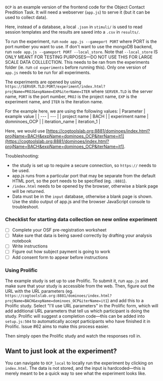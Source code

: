 `OCP` is an example version of the frontend code for the Object Contact Predition Task. It will need a webserver (`app.js`) to serve it (but it can be used to collect data).

Here, instead of a database, a local `.json` in `stimuli/` is used to read session templates and the results are saved into a `.csv` in `results/`.

To run the experiment, run `node app.js --gameport PORT` where PORT is the port number you want to use. If don't want to use the mongoDB backend, run `node app.js --gameport PORT --local_store`. 
Note that `--local_store` IS ONLY MEANT FOR TESTING PURPOSES—DO NOT USE THIS FOR LARGE SCALE DATA COLLLECTION.
This needs to be ran from the experiments folder (ie. run `cd experiments` before running this).
Only one version of `app.js` needs to be run for all experiments.

The experiments are opened by using `https://SERVER.TLD:PORT/experiment/index.html?projName=PROJ&expName=EXP&iterName=ITER` where `SERVER.TLD` is the server name, `PORT` is the port number, `PROJ` is the project name, `EXP` is the experiment name, and `ITER` is the iteration name.

For the example here, we are using the following values:
| Parameter | example value |
| --- | --- |
| project name | BACH |
| experiment name | domninoes_OCP |
| iteration_name | iteration_1 |

Here, we would use [https://cogtoolslab.org:8881/dominoes/index.html?projName=BACH&expName=dominoes_OCP&iterName=it1](https://cogtoolslab.org:8881/dominoes/index.html?projName=BACH&expName=dominoes_OCP&iterName=it1).

Troubleshooting:

- the study is set up to require a secure connection, so `https://` needs to be used.
- app.js runs from a particular port that may be separate from the default HTML port, so the port needs to be specified (eg. `:8881`).
- `/index.html` needs to be opened by the browser, otherwise a blank page will be returned.
- Data must be in the `input` database, otherwise a blank page is shown. Use the stdio output of app.js and the browser JavaScript console to troubleshoot.

### Checklist for starting data collection on new online experiment
-[ ] Complete your OSF pre-registration worksheet
-[ ] Make sure that data is being saved correctly by drafting your analysis notebook
-[ ] Write instructions
-[ ] Figure out how subject payment is going to work
-[ ] Add consent form to appear before instructions

<!-- #### Using Amazon Mechanical Turk?
- Configure HIT settings using nosub: https://github.com/longouyang/nosub
- Test task out in MTurk Sandbox -->

### Using Prolific
The example study is set up to use Prolific. To submit it, run `app.js` and make sure that your study is accessible from the web.
Then, figure out the URL with the URL parameters (eg. `https://cogtoolslab.org:8881/dominoes/index.html?projName=BACH&expName=dominoes_OCP&iterName=it1`) and add this to a Prolific study.
Select "I'll use URL parameters" in the Prolific form, which will add additional URL parameters that tell us which participant is doing the study.
Prolific will suggest a completion code—this can be added into `setup.js:504` to automatically accept participants who have finished it in Prolific. 
Issue #62 aims to make this process easier.

Then simply open the Prolific study and watch the responses roll in.


## Want to just look at the experiment? 
You can navigate to `OCP_local` to locally run the experiment by clicking on `index.html`. The data is not stored, and the input is hardcoded—this is merely meant to be a quick way to see what the experiment looks like.

<!-- # How to build an experiment (Client Side)

By now, you should have:

- Uploaded stimuli where they need to be
- Saved all the trial data to a database somewhere

For the purposes of this tutorial, let's imagine that in your experiment, someone sees an image and either clicks a button that says "Red" if the image looks red, or "Blue" if the image looks blue. You should have all of that session templates saved somewhere, where - for each trial, you have the url of the image, and the true answer (whether it looks "Red" or "Blue").

## URL Structure

You can access different experiments based on the url structure. At a high level, the URL structure looks like:

```
<server_name>.com/<port number>:<experiment_folder>/index.html?projName=<PROJECT NAME>&expName=<EXPERIMENT NAME>&iterName=<ITERATION NAME>
```

The `projName`, `expName` and `iterName` are variables that will be used to retrieve your session template from MongoDB, and should correspond to the
database, collection name, and iteration name where that information is stored.

For example, let's say my project is titled: `color_study`. The specific experiment name I'm running is `color_estimate_natural_scenes`, and it's the
third iteration, so the iteration name is `v3`. On MongoDB, there should be a database called `color_study` with a collection titled `color_estimate_natural_scenes`. In that collection should be all the sessions you would like to serve (filtered by iteration name).

You should have your client side code set up in a folder titled `color_estimate` and an `index.html` file in that folder. Let's say you're running your experiment at colorlab.org on port 8888 - the url you would enter should be:

```
colorlab.org:8888/index.html?projName=color_study&expName=color_estimate_natural_scenes&iterName=v3
```

## Client side code

So you have a folder for your experiment, titled appropriately. Inside that folder you have an `index.html` file. That could be a very bare bones file (like the one in the `OCP` example. At a high level, it is your responsibility when writing the client side code to take in the experiment config / metadata and build your experiment from that. In the `OCP` example, the way this works is as follows:

There is a `setup.js` file in the `js` folder. `setup.js` is responsible for making a request for the session template and building a jsPsych timeline from that. Some key utility functions / code that you might want to keep around:

1. The URL params (lines: 1 - 11). If you want to add in URL parameters of your own, you can do that there.
2. The function `logTrialToDB` -- this takes in a dictionary and logs it to a database collection (with the same title as the location where the input stimulus is stored)
3. The function `launchExperiment` on line 45. This experiment makes the actual request to the server to fetch your experiment trials.

To actually build and run your experiment, you'll want to modify the function `buildAndRunExperiment` on line 75. Here you'll have access to the
session templates that you stored on MongoDB. If you have a jsPsych experiment, this is where you'll build your experiment timeline and launch it.
Make sure that each trial you add in has an `on_finish` function attached to it that calls `logTrialToDB`, otherwise you won't actually save any information. -->

